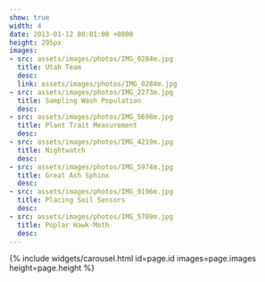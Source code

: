 ```yaml
---
show: true
width: 4
date: 2013-01-12 00:01:00 +0800
height: 295px
images:
- src: assets/images/photos/IMG_0284m.jpg
  title: Utah Team
  desc:
  link: assets/images/photos/IMG_0284m.jpg
- src: assets/images/photos/IMG_2273m.jpg
  title: Sampling Wash Population
  desc: 
- src: assets/images/photos/IMG_5698m.jpg
  title: Plant Trait Measurement
  desc: 
- src: assets/images/photos/IMG_4219m.jpg
  title: Nightwatch
  desc:
- src: assets/images/photos/IMG_5974m.jpg
  title: Great Ash Sphinx
  desc: 
- src: assets/images/photos/IMG_9196m.jpg
  title: Placing Soil Sensors
  desc:
- src: assets/images/photos/IMG_5709m.jpg
  title: Poplar Hawk-Moth
  desc: 
---
```


{% include widgets/carousel.html id=page.id images=page.images height=page.height %}
